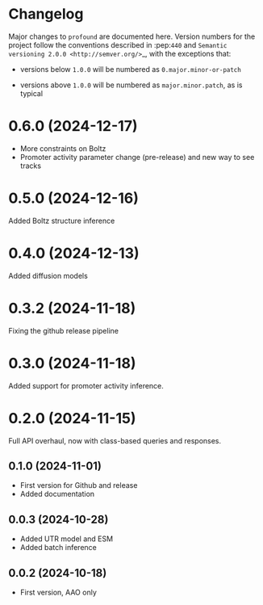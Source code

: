 # Changelog

Major changes to `profound` are documented here.
Version numbers for the project follow the conventions described in :pep:`440`
and `Semantic versioning 2.0.0 <http://semver.org/>`\_, with the exceptions that:

- versions below `1.0.0` will be numbered as `0.major.minor-or-patch`

- versions above `1.0.0` will be numbered as `major.minor.patch`, as is
  typical

# 0.6.0 (2024-12-17)

- More constraints on Boltz
- Promoter activity parameter change (pre-release) and new way to see tracks

# 0.5.0 (2024-12-16)

Added Boltz structure inference

# 0.4.0 (2024-12-13)

Added diffusion models

# 0.3.2 (2024-11-18)

Fixing the github release pipeline

# 0.3.0 (2024-11-18)

Added support for promoter activity inference.

# 0.2.0 (2024-11-15)

Full API overhaul, now with class-based queries and responses.

## 0.1.0 (2024-11-01)

- First version for Github and release
- Added documentation

## 0.0.3 (2024-10-28)

- Added UTR model and ESM
- Added batch inference

## 0.0.2 (2024-10-18)

- First version, AAO only
